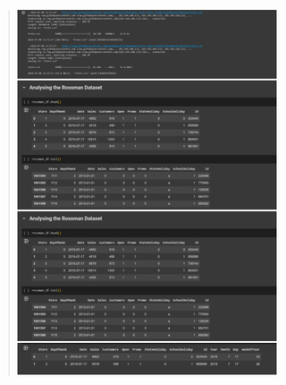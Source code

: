 >![alt text](images/1.png)
>![alt text](images/2.png)
>![alt text](images/3.png)
>![alt text](images/4.png)